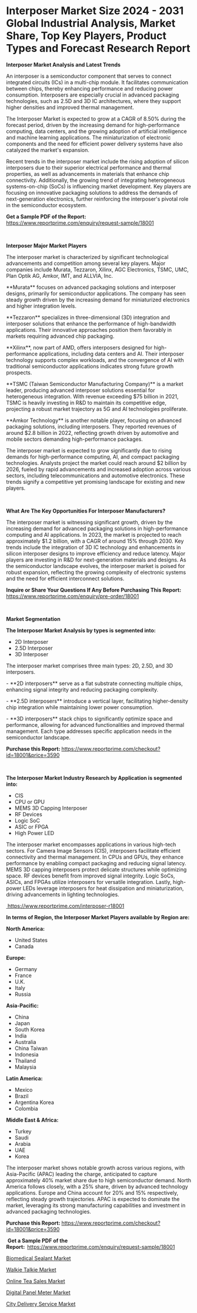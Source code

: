 <p><h1>Interposer Market Size 2024 - 2031 Global Industrial Analysis, Market Share, Top Key Players, Product Types and Forecast Research Report</h1></p><p><strong>Interposer Market Analysis and Latest Trends</strong></p>
<p><p>An interposer is a semiconductor component that serves to connect integrated circuits (ICs) in a multi-chip module. It facilitates communication between chips, thereby enhancing performance and reducing power consumption. Interposers are especially crucial in advanced packaging technologies, such as 2.5D and 3D IC architectures, where they support higher densities and improved thermal management.</p><p>The Interposer Market is expected to grow at a CAGR of 8.50% during the forecast period, driven by the increasing demand for high-performance computing, data centers, and the growing adoption of artificial intelligence and machine learning applications. The miniaturization of electronic components and the need for efficient power delivery systems have also catalyzed the market's expansion.</p><p>Recent trends in the interposer market include the rising adoption of silicon interposers due to their superior electrical performance and thermal properties, as well as advancements in materials that enhance chip connectivity. Additionally, the growing trend of integrating heterogeneous systems-on-chip (SoCs) is influencing market development. Key players are focusing on innovative packaging solutions to address the demands of next-generation electronics, further reinforcing the interposer's pivotal role in the semiconductor ecosystem.</p></p>
<p><strong>Get a Sample PDF of the Report:&nbsp;</strong> <a href="https://www.reportprime.com/enquiry/request-sample/18001?utm_campaign=24&utm_medium=2&utm_source=Github&utm_content=ia&utm_term=27112024&utm_id=interposer">https://www.reportprime.com/enquiry/request-sample/18001</a></p>
<p>&nbsp;</p>
<p><strong>Interposer Major Market Players</strong></p>
<p><p>The interposer market is characterized by significant technological advancements and competition among several key players. Major companies include Murata, Tezzaron, Xilinx, AGC Electronics, TSMC, UMC, Plan Optik AG, Amkor, IMT, and ALLVIA, Inc.</p><p>**Murata** focuses on advanced packaging solutions and interposer designs, primarily for semiconductor applications. The company has seen steady growth driven by the increasing demand for miniaturized electronics and higher integration levels.</p><p>**Tezzaron** specializes in three-dimensional (3D) integration and interposer solutions that enhance the performance of high-bandwidth applications. Their innovative approaches position them favorably in markets requiring advanced chip packaging.</p><p>**Xilinx**, now part of AMD, offers interposers designed for high-performance applications, including data centers and AI. Their interposer technology supports complex workloads, and the convergence of AI with traditional semiconductor applications indicates strong future growth prospects.</p><p>**TSMC (Taiwan Semiconductor Manufacturing Company)** is a market leader, producing advanced interposer solutions essential for heterogeneous integration. With revenue exceeding $75 billion in 2021, TSMC is heavily investing in R&D to maintain its competitive edge, projecting a robust market trajectory as 5G and AI technologies proliferate.</p><p>**Amkor Technology** is another notable player, focusing on advanced packaging solutions, including interposers. They reported revenues of around $2.8 billion in 2022, reflecting growth driven by automotive and mobile sectors demanding high-performance packages.</p><p>The interposer market is expected to grow significantly due to rising demands for high-performance computing, AI, and compact packaging technologies. Analysts project the market could reach around $2 billion by 2026, fueled by rapid advancements and increased adoption across various sectors, including telecommunications and automotive electronics. These trends signify a competitive yet promising landscape for existing and new players.</p></p>
<p>&nbsp;</p>
<p><strong>What Are The Key Opportunities For Interposer Manufacturers?</strong></p>
<p><p>The interposer market is witnessing significant growth, driven by the increasing demand for advanced packaging solutions in high-performance computing and AI applications. In 2023, the market is projected to reach approximately $1.2 billion, with a CAGR of around 15% through 2030. Key trends include the integration of 3D IC technology and enhancements in silicon interposer designs to improve efficiency and reduce latency. Major players are investing in R&D for next-generation materials and designs. As the semiconductor landscape evolves, the interposer market is poised for robust expansion, reflecting the growing complexity of electronic systems and the need for efficient interconnect solutions.</p></p>
<p><strong>Inquire or Share Your Questions If Any Before Purchasing This Report:</strong> <a href="https://www.reportprime.com/enquiry/pre-order/18001?utm_campaign=24&utm_medium=2&utm_source=Github&utm_content=ia&utm_term=27112024&utm_id=interposer">https://www.reportprime.com/enquiry/pre-order/18001</a></p>
<p>&nbsp;</p>
<p><strong>Market Segmentation</strong></p>
<p><strong>The Interposer Market Analysis by types is segmented into:</strong></p>
<p><ul><li>2D Interposer</li><li>2.5D Interposer</li><li>3D Interposer</li></ul></p>
<p><p>The interposer market comprises three main types: 2D, 2.5D, and 3D interposers. </p><p>- **2D interposers** serve as a flat substrate connecting multiple chips, enhancing signal integrity and reducing packaging complexity. </p><p>- **2.5D interposers** introduce a vertical layer, facilitating higher-density chip integration while maintaining lower power consumption. </p><p>- **3D interposers** stack chips to significantly optimize space and performance, allowing for advanced functionalities and improved thermal management. Each type addresses specific application needs in the semiconductor landscape.</p></p>
<p><strong>Purchase this Report:&nbsp;</strong><a href="https://www.reportprime.com/checkout?id=18001&price=3590&utm_campaign=24&utm_medium=2&utm_source=Github&utm_content=ia&utm_term=27112024&utm_id=interposer">https://www.reportprime.com/checkout?id=18001&price=3590</a></p>
<p>&nbsp;</p>
<p><strong>The Interposer Market Industry Research by Application is segmented into:</strong></p>
<p><ul><li>CIS</li><li>CPU or GPU</li><li>MEMS 3D Capping Interposer</li><li>RF Devices</li><li>Logic SoC</li><li>ASIC or FPGA</li><li>High Power LED</li></ul></p>
<p><p>The interposer market encompasses applications in various high-tech sectors. For Camera Image Sensors (CIS), interposers facilitate efficient connectivity and thermal management. In CPUs and GPUs, they enhance performance by enabling compact packaging and reducing signal latency. MEMS 3D capping interposers protect delicate structures while optimizing space. RF devices benefit from improved signal integrity. Logic SoCs, ASICs, and FPGAs utilize interposers for versatile integration. Lastly, high-power LEDs leverage interposers for heat dissipation and miniaturization, driving advancements in lighting technologies.</p></p>
<p><a href="https://www.reportprime.com/interposer-r18001?utm_campaign=24&utm_medium=2&utm_source=Github&utm_content=ia&utm_term=27112024&utm_id=interposer">&nbsp;https://www.reportprime.com/interposer-r18001</a></p>
<p><strong>In terms of Region, the Interposer Market Players available by Region are:</strong></p>
<p>
    <p> <strong> North America: </strong>
        <ul>
            <li>United States</li>
            <li>Canada</li>
        </ul>
        </p> 
    <p> <strong> Europe: </strong>
        <ul>
            <li>Germany</li>
            <li>France</li>
            <li>U.K.</li>
            <li>Italy</li>
            <li>Russia</li>
        </ul>
        </p> 
    <p> <strong> Asia-Pacific: </strong>
        <ul>
            <li>China</li>
            <li>Japan</li>
            <li>South Korea</li>
            <li>India</li>
            <li>Australia</li>
            <li>China Taiwan</li>
            <li>Indonesia</li>
            <li>Thailand</li>
            <li>Malaysia</li>
        </ul>
        </p> 
    <p> <strong> Latin America: </strong>
        <ul>
            <li>Mexico</li>
            <li>Brazil</li>
            <li>Argentina Korea</li>
            <li>Colombia</li>
        </ul>
        </p> 
    <p> <strong> Middle East & Africa: </strong>
        <ul>
            <li>Turkey</li>
            <li>Saudi</li>
            <li>Arabia</li>
            <li>UAE</li>
            <li>Korea</li>
        </ul>
    </p>
    </p>
<p><p>The interposer market shows notable growth across various regions, with Asia-Pacific (APAC) leading the charge, anticipated to capture approximately 40% market share due to high semiconductor demand. North America follows closely, with a 25% share, driven by advanced technology applications. Europe and China account for 20% and 15% respectively, reflecting steady growth trajectories. APAC is expected to dominate the market, leveraging its strong manufacturing capabilities and investment in advanced packaging technologies.</p></p>
<p><strong>Purchase this Report: </strong><a href="https://www.reportprime.com/checkout?id=18001&price=3590&utm_campaign=24&utm_medium=2&utm_source=Github&utm_content=ia&utm_term=27112024&utm_id=interposer">https://www.reportprime.com/checkout?id=18001&price=3590</a></p>
<p>&nbsp;<strong>Get a Sample PDF of the Report:&nbsp;&nbsp;</strong><a href="https://www.reportprime.com/enquiry/request-sample/18001?utm_campaign=24&utm_medium=2&utm_source=Github&utm_content=ia&utm_term=27112024&utm_id=interposer">https://www.reportprime.com/enquiry/request-sample/18001</a></p>
<p><strong></strong></p>
<p><p><a href="https://issuu.com/reportprime-2/docs/biomedical-sealant-market-size-2030_96aceb98ad2631?utm_campaign=24&utm_medium=2&utm_source=Github&utm_content=ia&utm_term=27112024&utm_id=interposer">Biomedical Sealant Market</a></p><p><a href="https://github.com/santosh758595/Market-Research-Report-List-6/blob/main/walkie-talkie-market.md?utm_campaign=24&utm_medium=2&utm_source=Github&utm_content=ia&utm_term=27112024&utm_id=interposer">Walkie Talkie Market</a></p><p><a href="https://www.linkedin.com/pulse/revenue-analysis-online-tea-sales-market-projected-51-cagr-from-ma2of?utm_campaign=24&utm_medium=2&utm_source=Github&utm_content=ia&utm_term=27112024&utm_id=interposer">Online Tea Sales Market</a></p><p><a href="https://github.com/elizabethdagraca/Market-Research-Report-List-5/blob/main/digital-panel-meter-market.md?utm_campaign=24&utm_medium=2&utm_source=Github&utm_content=ia&utm_term=27112024&utm_id=interposer">Digital Panel Meter Market</a></p><p><a href="https://www.linkedin.com/pulse/city-delivery-service-market-growth-overview-industry-trends-msz5f?utm_campaign=24&utm_medium=2&utm_source=Github&utm_content=ia&utm_term=27112024&utm_id=interposer">City Delivery Service Market</a></p></p>